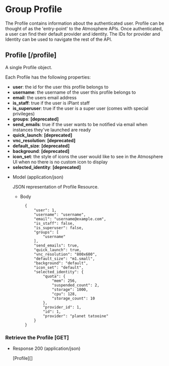 # Group Profile
The Profile contains information about the authenticated user. Profile can be thought of as the 'entry-point' to the
 Atmosphere APIs. Once authenticated, a user can find their default provider and identity. The IDs for provider and
 Identity can be used to navigate the rest of the API.

## Profile [/profile]
A single Profile object.

Each Profile has the following properties:

- **user**: the id for the user this profile belongs to
- **username**: the username of the user this profile belongs to
- **email**: the users email address
- **is_staff**: true if the user is iPlant staff
- **is_superuser**: true if the user is a super user (comes with special privileges)
- **groups**: **[deprecated]**
- **send_emails**: true if the user wants to be notified via email when instances they've launched are ready
- **quick_launch**: **[deprecated]**
- **vnc_resolution**: **[deprecated]**
- **default_size**: **[deprecated]**
- **background**: **[deprecated]**
- **icon_set**: the style of icons the user would like to see in the Atmosphere UI when no there is no custom icon to
 display
- **selected_identity**: **[deprecated]**


+ Model (application/json)

    JSON representation of Profile Resource.

    + Body

            {
                "user": 1,
                "username": "username",
                "email": "username@example.com",
                "is_staff": false,
                "is_superuser": false,
                "groups": [
                    "username"
                ],
                "send_emails": true,
                "quick_launch": true,
                "vnc_resolution": "800x600",
                "default_size": "m1.small",
                "background": "default",
                "icon_set": "default",
                "selected_identity": {
                    "quota": {
                        "mem": 256,
                        "suspended_count": 2,
                        "storage": 1000,
                        "cpu": 128,
                        "storage_count": 10
                    },
                    "provider_id": 1,
                    "id": 1,
                    "provider": "planet tatooine"
                }
            }
            
### Retrieve the Profile [GET]
+ Response 200 (application/json)

    [Profile][]
